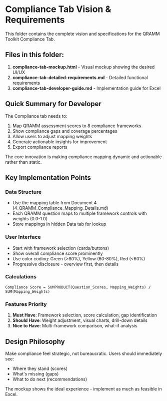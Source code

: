 # Compliance Tab Vision & Requirements

This folder contains the complete vision and specifications for the QRAMM Toolkit Compliance Tab.

## Files in this folder:
1. **compliance-tab-mockup.html** - Visual mockup showing the desired UI/UX
2. **compliance-tab-detailed-requirements.md** - Detailed functional requirements
3. **compliance-tab-developer-guide.md** - Implementation guide for Excel

## Quick Summary for Developer

The Compliance tab needs to:
1. Map QRAMM assessment scores to 8 compliance frameworks
2. Show compliance gaps and coverage percentages
3. Allow users to adjust mapping weights
4. Generate actionable insights for improvement
5. Export compliance reports

The core innovation is making compliance mapping dynamic and actionable rather than static.

## Key Implementation Points

### Data Structure
- Use the mapping table from Document 4 (4_QRAMM_Compliance_Mapping_Details.md)
- Each QRAMM question maps to multiple framework controls with weights (0.0-1.0)
- Store mappings in hidden Data tab for lookup

### User Interface
- Start with framework selection (cards/buttons)
- Show overall compliance score prominently
- Use color coding: Green (>80%), Yellow (60-80%), Red (<60%)
- Progressive disclosure - overview first, then details

### Calculations
```excel
Compliance Score = SUMPRODUCT(Question_Scores, Mapping_Weights) / SUM(Mapping_Weights)
```

### Features Priority
1. **Must Have**: Framework selection, score calculation, gap identification
2. **Should Have**: Weight adjustment, visual charts, drill-down details
3. **Nice to Have**: Multi-framework comparison, what-if analysis

## Design Philosophy
Make compliance feel strategic, not bureaucratic. Users should immediately see:
- Where they stand (scores)
- What's missing (gaps)
- What to do next (recommendations)

The mockup shows the ideal experience - implement as much as feasible in Excel.